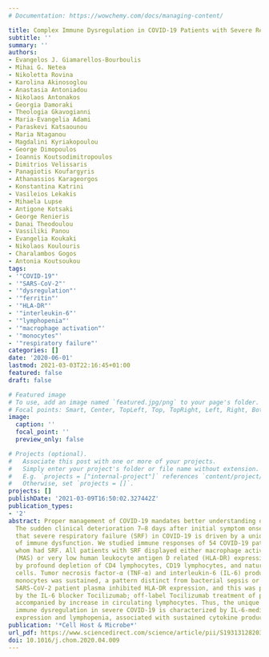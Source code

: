 ```yaml
---
# Documentation: https://wowchemy.com/docs/managing-content/

title: Complex Immune Dysregulation in COVID-19 Patients with Severe Respiratory Failure
subtitle: ''
summary: ''
authors:
- Evangelos J. Giamarellos-Bourboulis
- Mihai G. Netea
- Nikoletta Rovina
- Karolina Akinosoglou
- Anastasia Antoniadou
- Nikolaos Antonakos
- Georgia Damoraki
- Theologia Gkavogianni
- Maria-Evangelia Adami
- Paraskevi Katsaounou
- Maria Ntaganou
- Magdalini Kyriakopoulou
- George Dimopoulos
- Ioannis Koutsodimitropoulos
- Dimitrios Velissaris
- Panagiotis Koufargyris
- Athanassios Karageorgos
- Konstantina Katrini
- Vasileios Lekakis
- Mihaela Lupse
- Antigone Kotsaki
- George Renieris
- Danai Theodoulou
- Vassiliki Panou
- Evangelia Koukaki
- Nikolaos Koulouris
- Charalambos Gogos
- Antonia Koutsoukou
tags:
- '"COVID-19"'
- '"SARS-CoV-2"'
- '"dysregulation"'
- '"ferritin"'
- '"HLA-DR"'
- '"interleukin-6"'
- '"lymphopenia"'
- '"macrophage activation"'
- '"monocytes"'
- '"respiratory failure"'
categories: []
date: '2020-06-01'
lastmod: 2021-03-03T22:16:45+01:00
featured: false
draft: false

# Featured image
# To use, add an image named `featured.jpg/png` to your page's folder.
# Focal points: Smart, Center, TopLeft, Top, TopRight, Left, Right, BottomLeft, Bottom, BottomRight.
image:
  caption: ''
  focal_point: ''
  preview_only: false

# Projects (optional).
#   Associate this post with one or more of your projects.
#   Simply enter your project's folder or file name without extension.
#   E.g. `projects = ["internal-project"]` references `content/project/deep-learning/index.md`.
#   Otherwise, set `projects = []`.
projects: []
publishDate: '2021-03-09T16:50:02.327442Z'
publication_types:
- '2'
abstract: Proper management of COVID-19 mandates better understanding of disease pathogenesis.
  The sudden clinical deterioration 7–8 days after initial symptom onset suggests
  that severe respiratory failure (SRF) in COVID-19 is driven by a unique pattern
  of immune dysfunction. We studied immune responses of 54 COVID-19 patients, 28 of
  whom had SRF. All patients with SRF displayed either macrophage activation syndrome
  (MAS) or very low human leukocyte antigen D related (HLA-DR) expression accompanied
  by profound depletion of CD4 lymphocytes, CD19 lymphocytes, and natural killer (NK)
  cells. Tumor necrosis factor-α (TNF-α) and interleukin-6 (IL-6) production by circulating
  monocytes was sustained, a pattern distinct from bacterial sepsis or influenza.
  SARS-CoV-2 patient plasma inhibited HLA-DR expression, and this was partially restored
  by the IL-6 blocker Tocilizumab; off-label Tocilizumab treatment of patients was
  accompanied by increase in circulating lymphocytes. Thus, the unique pattern of
  immune dysregulation in severe COVID-19 is characterized by IL-6-mediated low HLA-DR
  expression and lymphopenia, associated with sustained cytokine production and hyper-inflammation.
publication: '*Cell Host & Microbe*'
url_pdf: https://www.sciencedirect.com/science/article/pii/S1931312820302365
doi: 10.1016/j.chom.2020.04.009
---
```


